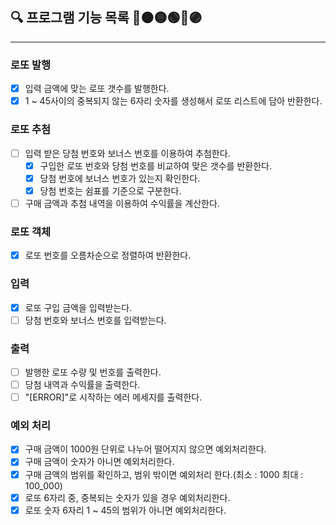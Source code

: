 ## 🔍 프로그램 기능 목록 🔴🟠🟡🟢🔵🟣

---

### 로또 발행
- [x] 입력 금액에 맞는 로또 갯수를 발행한다.
- [x] 1 ~ 45사이의 중복되지 않는 6자리 숫자를 생성해서 로또 리스트에 담아 반환한다.

### 로또 추첨
- [ ] 입력 받은 당첨 번호와 보너스 번호를 이용하여 추첨한다.
  - [x] 구입한 로또 번호와 당첨 번호를 비교하여 맞은 갯수를 반환한다.
  - [x] 당첨 번호에 보너스 번호가 있는지 확인한다.
  - [x] 당첨 번호는 쉼표를 기준으로 구분한다.
- [ ] 구매 금액과 추첨 내역을 이용하여 수익률을 계산한다.

### 로또 객체
  - [x] 로또 번호를 오름차순으로 정렬하여 반환한다.

### 입력
- [x] 로또 구입 금액을 입력받는다.
- [ ] 당첨 번호와 보너스 번호를 입력받는다.

### 출력
- [ ] 발행한 로또 수량 및 번호를 출력한다.
- [ ] 당첨 내역과 수익률을 출력한다.
- [ ] "[ERROR]"로 시작하는 에러 메세지를 출력한다.

### 예외 처리
- [x] 구매 금액이 1000원 단위로 나누어 떨어지지 않으면 예외처리한다.
- [x] 구매 금액이 숫자가 아니면 예외처리한다.
- [x] 구매 금액의 범위를 확인하고, 범위 밖이면 예외처리 한다.(최소 : 1000 최대 : 100_000)
- [x] 로또 6자리 중, 중복되는 숫자가 있을 경우 예외처리한다.
- [x] 로또 숫자 6자리 1 ~ 45의 범위가 아니면 예외처리한다.